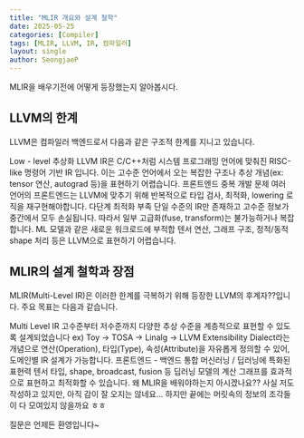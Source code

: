 ```yaml
---
title: "MLIR 개요와 설계 철학"
date: 2025-05-25
categories: [Compiler]
tags: [MLIR, LLVM, IR, 컴파일러]
layout: single
author: SeongjaeP
---
```


MLIR을 배우기전에 어떻게 등장했는지 알아봅시다.

## LLVM의 한계
LLVM은 컴파일러 백엔드로서 다음과 같은 구조적 한계를 지니고 있습니다.

Low - level 추상화
LLVM IR은 C/C++처럼 시스템 프로그래밍 언어에 맞춰진 RISC-like 명령어 기반 IR 입니다. 이는 고수준 언어에서 오는 복잡한 구조나 추상 개념(ex: tensor 연산, autograd 등)을 표현하기 어렵습니다.
프론트엔드 중복 개발 문제
여러 언어의 프론트엔드는 LLVM에 맞추기 위해 반복적으로 타입 검사, 최적화, lowering 로직을 재구현해야합니다.
다단계 최적화 부족
단일 수준의 IR만 존재하고 고수준 정보가 중간에서 모두 손실됩니다. 따라서 일부 고급화(fuse, transform)는 불가능하거나 복잡합니다.
ML 모델과 같은 새로운 워크로드에 부적합
텐서 연산, 그래프 구조, 정적/동적 shape 처리 등은 LLVM으로 표현하기 어렵습니다.
## MLIR의 설계 철학과 장점
MLIR(Multi-Level IR)은 이러한 한계를 극복하기 위해 등장한 LLVM의 후계자??입니다. 주요 목표는 다음과 같습니다.

Multi Level IR
고수준부터 저수준까지 다양한 추상 수준을 계층적으로 표현할 수 있도록 설계되었습니다
ex) Toy -> TOSA -> Linalg -> LLVM
Extensibility
Dialect라는 개념으로 연산(Operation), 타입(Type), 속성(Attribute)을 자유롭게 정의할 수 있어, 도메인별 IR 설계가 가능합니다.
프론트엔드 - 백엔드 통합
머신러닝 / 딥러닝에 특화된 표현력
텐서 타입, shape, broadcast, fusion 등 딥러닝 모델의 계산 그래프를 효과적으로 표현하고 최적화할 수 있습니다.
왜 MLIR을 배워야하는지 아시겠나요?? 사실 저도 작성하고 있지만, 아직 감이 잘 오지는 않네요... 하지만 끝에는 머릿속의 정보의 조각들이 다 모여있지 않을까요 ㅎㅎ

질문은 언제든 환영입니다~
